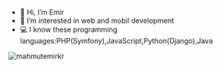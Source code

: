 
- 👋 Hi, I’m Emir <br>
- 👀 I’m interested in web and mobil development <br>
- :computer: I know these programming languages:PHP(Symfony),JavaScript,Python(Django),Java

<p align="left"> <img src="https://komarev.com/ghpvc/?username=mahmutemirkr&label=Profile%20views&color=0e75b6&style=flat" alt="mahmutemirkr" /> </p>
